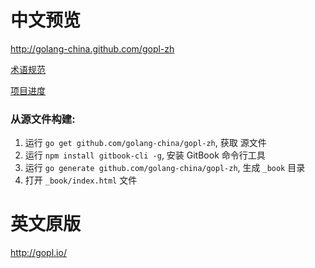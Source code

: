 # 中文预览

http://golang-china.github.com/gopl-zh

[术语规范](trans-terms.md)

[项目进度](progress.md)

### 从源文件构建:

1. 运行 `go get github.com/golang-china/gopl-zh`, 获取 源文件
2. 运行 `npm install gitbook-cli -g`, 安装 GitBook 命令行工具
3. 运行 `go generate github.com/golang-china/gopl-zh`, 生成 `_book` 目录
4. 打开 `_book/index.html` 文件

# 英文原版

http://gopl.io/
